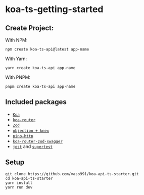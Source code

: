 # koa-ts-getting-started

## Create Project:

With NPM:

```
npm create koa-ts-api@latest app-name
```

With Yarn:

```
yarn create koa-ts-api app-name
```

With PNPM:

```
pnpm create koa-ts-api app-name
```

## Included packages

- [`Koa`](https://github.com/koajs/koa)
- [`koa-router`](https://github.com/ZijianHe/koa-router)
- [`Zod`](https://github.com/colinhacks/zod)
- [`objection + knex`](https://github.com/vincit/objection.js)
- [`pino-http`](https://github.com/pinojs/pino-http)
- [`koa-router-zod-swagger`](https://github.com/vaso991/koa-router-zod-swagger)
- [`jest`](https://github.com/facebook/jest) and [`supertest`](https://github.com/ladjs/supertest)

## Setup

```
git clone https://github.com/vaso991/koa-api-ts-starter.git
cd koa-api-ts-starter
yarn install
yarn run dev
```
